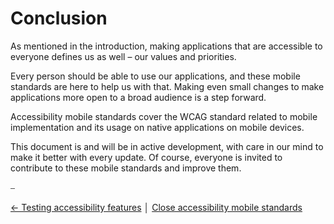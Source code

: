 # Conclusion

As mentioned in the introduction, making applications that are accessible to everyone defines us as well – our values and priorities.

Every person should be able to use our applications, and these mobile standards are here to help us with that. Making even small changes to make applications more open to a broad audience is a step forward.

Accessibility mobile standards cover the WCAG standard related to mobile implementation and its usage on native applications on mobile devices.

This document is and will be in active development, with care in our mind to make it better with every update. Of course, everyone is invited to contribute to these mobile standards and improve them.

⎯

[← Testing accessibility features](accessibility_testing.md) │ [Close accessibility mobile standards](https://github.com/infinum/accessibility-mobile-standards)
